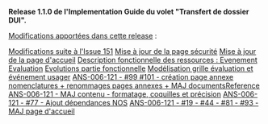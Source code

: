 **Release 1.1.0 de l'Implementation Guide du volet "Transfert de dossier DUI".**

[Modifications apportées dans cette release](https://github.com/ansforge/IG-fhir-medicosocial-transfert-donnees-dui/pulls?q=is%3Apr+is%3Aclosed+milestone%3A1.1.0-ballot) :

[Modifications suite à l'Issue 151](https://github.com/ansforge/IG-fhir-medicosocial-transfert-donnees-dui/pull/153)
[Mise à jour de la page sécurité](https://github.com/ansforge/IG-fhir-medicosocial-transfert-donnees-dui/pull/148)
[Mise à jour de la page d'accueil](https://github.com/ansforge/IG-fhir-medicosocial-transfert-donnees-dui/pull/147)
[Description fonctionnelle des ressources : Evenement Evaluation](https://github.com/ansforge/IG-fhir-medicosocial-transfert-donnees-dui/pull/146)
[Evolutions partie fonctionnelle](https://github.com/ansforge/IG-fhir-medicosocial-transfert-donnees-dui/pull/126)
[Modélisation grille évaluation et événement usager](https://github.com/ansforge/IG-fhir-medicosocial-transfert-donnees-dui/pull/123)
[ANS-006-121 - #99 #101 - création page annexe nomenclatures + renommages pages annexes + MAJ documentsReference](https://github.com/ansforge/IG-fhir-medicosocial-transfert-donnees-dui/pull/103)
[ANS-006-121 - MAJ contenu - formatage, coquilles et précision](https://github.com/ansforge/IG-fhir-medicosocial-transfert-donnees-dui/pull/102)
[ANS-006-121 - #77 - Ajout dépendances NOS](https://github.com/ansforge/IG-fhir-medicosocial-transfert-donnees-dui/pull/95)
[ANS-006-121 - #19 - #44 - #81 - #93 - MAJ page d'accueil](https://github.com/ansforge/IG-fhir-medicosocial-transfert-donnees-dui/pull/94)
